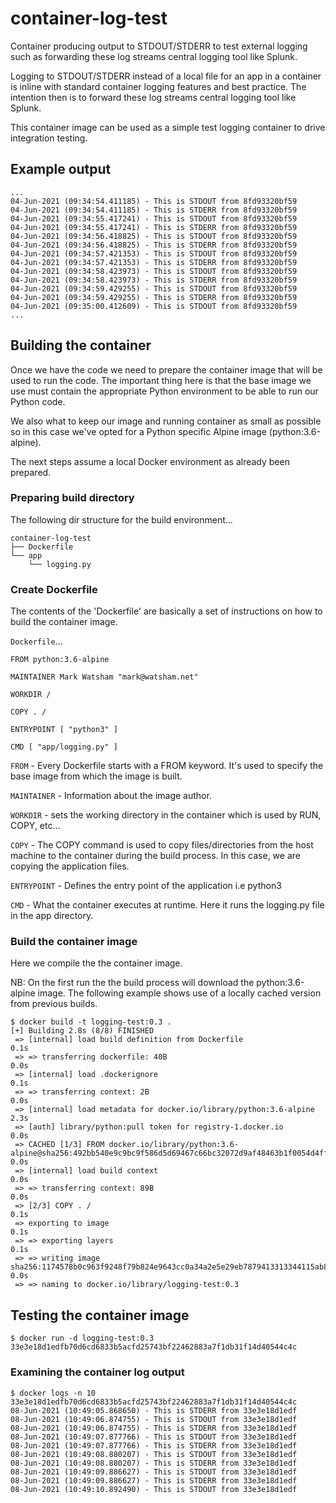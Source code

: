 # container-log-test
Container producing output to STDOUT/STDERR to test external logging such as forwarding these log streams central logging tool like Splunk.

Logging to STDOUT/STDERR instead of a local file for an app in a container is inline with standard container logging features and best practice. The intention then is to forward these log streams central logging tool like Splunk.

This container image can be used as a simple test logging container to drive integration testing.

## Example output
```
...
04-Jun-2021 (09:34:54.411185) - This is STDOUT from 8fd93320bf59
04-Jun-2021 (09:34:54.411185) - This is STDERR from 8fd93320bf59
04-Jun-2021 (09:34:55.417241) - This is STDOUT from 8fd93320bf59
04-Jun-2021 (09:34:55.417241) - This is STDERR from 8fd93320bf59
04-Jun-2021 (09:34:56.418825) - This is STDOUT from 8fd93320bf59
04-Jun-2021 (09:34:56.418825) - This is STDERR from 8fd93320bf59
04-Jun-2021 (09:34:57.421353) - This is STDOUT from 8fd93320bf59
04-Jun-2021 (09:34:57.421353) - This is STDERR from 8fd93320bf59
04-Jun-2021 (09:34:58.423973) - This is STDOUT from 8fd93320bf59
04-Jun-2021 (09:34:58.423973) - This is STDERR from 8fd93320bf59
04-Jun-2021 (09:34:59.429255) - This is STDOUT from 8fd93320bf59
04-Jun-2021 (09:34:59.429255) - This is STDERR from 8fd93320bf59
04-Jun-2021 (09:35:00.412609) - This is STDOUT from 8fd93320bf59
...
```

## Building the container
Once we have the code we need to prepare the container image that will be used to run the code. The important thing here is that the base image we use must contain the appropriate Python environment to be able to run our Python code.

We also what to keep our image and running container as small as possible so in this case we've opted for a Python specific Alpine image (python:3.6-alpine).

The next steps assume a local Docker environment as already been prepared.

### Preparing build directory
The following dir structure for the build environment...
```
container-log-test
├── Dockerfile
└── app
    └── logging.py
```

### Create Dockerfile
The contents of the 'Dockerfile' are basically a set of instructions on how to build the container image.

`Dockerfile`...
```
FROM python:3.6-alpine
 
MAINTAINER Mark Watsham "mark@watsham.net"
 
WORKDIR /
 
COPY . /
 
ENTRYPOINT [ "python3" ]
 
CMD [ "app/logging.py" ]
```
  `FROM` - Every Dockerfile starts with a FROM keyword. It's used to specify the base image from which the image is built.
  
  `MAINTAINER` - Information about the image author.
  
  `WORKDIR` - sets the working directory in the container which is used by RUN, COPY, etc...
  
  `COPY` - The COPY command is used to copy files/directories from the host machine to the container during the build process. In this case, we are copying the application files.
  
  `ENTRYPOINT` - Defines the entry point of the application i.e python3 <python script file>
  
  `CMD` - What the container executes at runtime. Here it runs the logging.py file in the app directory.

### Build the container image
Here we compile the the container image.

NB: On the first run the the build process will download the python:3.6-alpine image. The following example shows use of a locally cached version from previous builds.
```
$ docker build -t logging-test:0.3 .
[+] Building 2.8s (8/8) FINISHED
 => [internal] load build definition from Dockerfile                                                                                       0.1s
 => => transferring dockerfile: 40B                                                                                                        0.0s
 => [internal] load .dockerignore                                                                                                          0.1s
 => => transferring context: 2B                                                                                                            0.0s
 => [internal] load metadata for docker.io/library/python:3.6-alpine                                                                       2.3s
 => [auth] library/python:pull token for registry-1.docker.io                                                                              0.0s
 => CACHED [1/3] FROM docker.io/library/python:3.6-alpine@sha256:492bb540e9c9bc9f586d5d69467c66bc32072d9af48463b1f0054d4ff9b93709          0.0s
 => [internal] load build context                                                                                                          0.0s
 => => transferring context: 89B                                                                                                           0.0s
 => [2/3] COPY . /                                                                                                                         0.1s
 => exporting to image                                                                                                                     0.1s
 => => exporting layers                                                                                                                    0.1s
 => => writing image sha256:1174578b0c963f9248f79b824e9643cc0a34a2e5e29eb7879413313344115ab8                                               0.0s
 => => naming to docker.io/library/logging-test:0.3
```

## Testing the container image
```
$ docker run -d logging-test:0.3
33e3e18d1edfb70d6cd6833b5acfd25743bf22462883a7f1db31f14d40544c4c
```
### Examining the container log output
```
$ docker logs -n 10 33e3e18d1edfb70d6cd6833b5acfd25743bf22462883a7f1db31f14d40544c4c
08-Jun-2021 (10:49:05.868650) - This is STDERR from 33e3e18d1edf
08-Jun-2021 (10:49:06.874755) - This is STDOUT from 33e3e18d1edf
08-Jun-2021 (10:49:06.874755) - This is STDERR from 33e3e18d1edf
08-Jun-2021 (10:49:07.877766) - This is STDOUT from 33e3e18d1edf
08-Jun-2021 (10:49:07.877766) - This is STDERR from 33e3e18d1edf
08-Jun-2021 (10:49:08.880207) - This is STDOUT from 33e3e18d1edf
08-Jun-2021 (10:49:08.880207) - This is STDERR from 33e3e18d1edf
08-Jun-2021 (10:49:09.886627) - This is STDOUT from 33e3e18d1edf
08-Jun-2021 (10:49:09.886627) - This is STDERR from 33e3e18d1edf
08-Jun-2021 (10:49:10.892490) - This is STDOUT from 33e3e18d1edf
```

